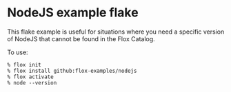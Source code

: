 # NodeJS example flake

This flake example is useful for situations where you need a specific version of NodeJS that cannot be found in the Flox Catalog.

To use:

```
% flox init
% flox install github:flox-examples/nodejs
% flox activate
% node --version
```

